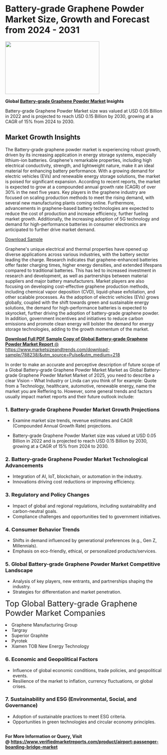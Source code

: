 <H1>Battery-grade Graphene Powder Market Size, Growth and Forecast from 2024 - 2031</H1><img class="aligncenter size-medium wp-image-584254" src="https://thirdeyenews.in/wp-content/uploads/2024/09/Global-Market-Research-300x168.jpeg" alt="" width="300" height="168" /><p><strong>Global&nbsp;<a href="https://www.marketsizeandtrends.com/download-sample/788238/&amp;utm_source=Pulse&amp;utm_medium=218">Battery-grade Graphene Powder Market</a> Insights</strong></p><p>Battery-grade Graphene Powder Market size was valued at USD 0.05 Billion in 2022 and is projected to reach USD 0.15 Billion by 2030, growing at a CAGR of 15% from 2024 to 2030.</p><p><h2>Market Growth Insights</h2> <p>The Battery-grade graphene powder market is experiencing robust growth, driven by its increasing application in energy storage systems, especially lithium-ion batteries. Graphene's remarkable properties, including high electrical conductivity, strength, and lightweight nature, make it an ideal material for enhancing battery performance. With a growing demand for electric vehicles (EVs) and renewable energy storage solutions, the market is poised for significant expansion. According to recent reports, the market is expected to grow at a compounded annual growth rate (CAGR) of over 30% in the next five years. Key players in the graphene industry are focused on scaling production methods to meet the rising demand, with several new manufacturing plants coming online. Furthermore, advancements in graphene-based battery technologies are expected to reduce the cost of production and increase efficiency, further fueling market growth. Additionally, the increasing adoption of 5G technology and demand for high-performance batteries in consumer electronics are anticipated to further drive market demand.</p> <p><a href="#">Download Sample</a></p> <p>Graphene's unique electrical and thermal properties have opened up diverse applications across various industries, with the battery sector leading the charge. Research indicates that graphene-enhanced batteries offer faster charging times, higher energy densities, and extended lifespans compared to traditional batteries. This has led to increased investment in research and development, as well as partnerships between material suppliers and major battery manufacturers. Market players are also focusing on developing cost-effective graphene production methods, including chemical vapor deposition (CVD), liquid-phase exfoliation, and other scalable processes. As the adoption of electric vehicles (EVs) grows globally, coupled with the shift towards green and sustainable energy solutions, the demand for high-performance batteries is expected to skyrocket, further driving the adoption of battery-grade graphene powder. In addition, government incentives and initiatives to reduce carbon emissions and promote clean energy will bolster the demand for energy storage technologies, adding to the growth momentum of the market.</p> <p><a href="#"></p><p><span class=""><strong>Download Full PDF Sample Copy of Global Battery-grade Graphene Powder Market Report</strong> @ <a href="https://www.marketsizeandtrends.com/download-sample/788238/&amp;utm_source=Pulse&amp;utm_medium=218" target="_blank">https://www.marketsizeandtrends.com/download-sample/788238/&amp;utm_source=Pulse&amp;utm_medium=218</a></span></p><p>In order to make an accurate and perceptive description of future scope of a Global&nbsp;Battery-grade Graphene Powder Market Market as Global&nbsp;Battery-grade Graphene Powder Market Market of 2025, you need to describe a clear Vision &ndash; What Industry or Linda can you think of for example: Quote from a Technology, healthcare, automotive, renewable energy, name the market you are Reffering to. However, some general trends and factors usually impact market reports and their future outlook include:</p><h3>1.&nbsp;<strong>Battery-grade Graphene Powder Market Growth Projections</strong></h3><ul><li>Examine market size trends, revenue estimates and CAGR (Compounded Annual Growth Rate) projections.</li><li><p>Battery-grade Graphene Powder Market size was valued at USD 0.05 Billion in 2022 and is projected to reach USD 0.15 Billion by 2030, growing at a CAGR of 15% from 2024 to 2030.</p></li></ul><h3>2.&nbsp;<strong>Battery-grade Graphene Powder Market Technological Advancements</strong></h3><ul><li>Integration of AI, IoT, blockchain, or automation in the industry.</li><li>Innovations driving cost reductions or improving efficiency.</li></ul><h3>3.&nbsp;<strong>Regulatory and Policy Changes</strong></h3><ul><li>Impact of global and regional regulations, including sustainability and carbon-neutral goals.</li><li>Compliance challenges and opportunities tied to government initiatives.</li></ul><h3>4.&nbsp;<strong>Consumer Behavior Trends</strong></h3><ul><li>Shifts in demand influenced by generational preferences (e.g., Gen Z, Millennials).</li><li>Emphasis on eco-friendly, ethical, or personalized products/services.</li></ul><h3>5.&nbsp;<strong>Global Battery-grade Graphene Powder Market Competitive Landscape</strong></h3><ul><li>Analysis of key players, new entrants, and partnerships shaping the industry.</li><li>Strategies for differentiation and market penetration.</li></ul><p data-pm-slice="1 1 []"><span style="color: inherit; font-family: inherit; font-size: 25px;">Top Global Battery-grade Graphene Powder Market Companies</span></p><div class="" data-test-id=""><p><li>Graphene Manufacturing Group</li><li> Targray</li><li> Superior Graphite</li><li> Pyrotek</li><li> Xiamen TOB New Energy Technology</li></p></div><h3>6.&nbsp;<strong>Economic and Geopolitical Factors</strong></h3><ul><li>Influence of global economic conditions, trade policies, and geopolitical events.</li><li>Resilience of the market to inflation, currency fluctuations, or global crises.</li></ul><h3>7.&nbsp;<strong>Sustainability and ESG (Environmental, Social, and Governance)</strong></h3><ul><li>Adoption of sustainable practices to meet ESG criteria.</li><li>Opportunities in green technologies and circular economy principles.</li></ul><h2><strong style="font-size: 14px;">For More Information or Query, Visit @&nbsp;</strong><a style="background-color: #ffffff; font-size: 14px;" href="https://www.marketsizeandtrends.com/report/battery-grade-graphene-powder-market/" target="_blank">https://www.verifiedmarketreports.com/product/airport-passenger-boarding-bridge-market</a></h2>
